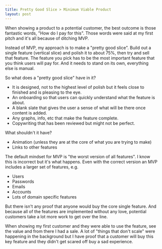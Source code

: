 ```yaml
---
title: Pretty Good Slice > Minimum Viable Product
layout: post
---
```


When showing a product to a potential customer, the best outcome is those fantastic words, "How do I pay for this". Those words were said at my first pitch and it's all because of ditching MVP.

Instead of MVP, my approach is to make a "pretty good slice". Build out a single feature (vertical slice) and polish it to about 75%, then try and sell that feature. The feature you pick has to be the most important feature that you think users will pay for. And it needs to stand on its own, everything else is manual.

So what does a "pretty good slice" have in it?

- It is designed, not to the highest level of polish but it feels close to finished and is pleasing to the eye.
- An onboarding so that users can quickly understand what the feature is about.
- A blank slate that gives the user a sense of what will be there once content is added.
- Any graphs, info, etc that make the feature complete.
- Copywriting that has been reviewed but might not be perfect.

What shouldn't it have?

- Animation (unless they are at the core of what you are trying to make)
- Links to other features

The default mindset for MVP is "the worst version of all features". I know this is incorrect but it's what happens. Even with the correct version an MVP includes a larger set of features, e.g.

- Users
- Passwords
- Emails
- Accounts
- Lots of domain specific features

But there isn't any proof that anyone would buy the core single feature. And because all of the features are implemented without any love, potential customers take a lot more work to get over the line.

When showing my first customer and they were able to use the feature, see the value and from there I had a sale. A lot of "things that don't scale" were happening in the background but I have proof that a customer will buy this key feature and they didn't get scared off buy a sad experience.
